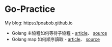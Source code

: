 # Go-Practice

My blog: https://poabob.github.io

- Golang 主協程如何等待子協程 - [article](https://poabob.github.io/2023-12-21/Golang-Wait-Goroutine/)、 [source](https://github.com/POABOB/go-practice/tree/main/wait-goroutine)
- Golang map 如何順序讀取 - [article](https://poabob.github.io/2023-12-22/Golang-Order-Map/)、 [source](https://github.com/POABOB/go-practice/tree/main/order-map)